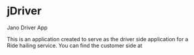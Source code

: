 # jDriver
Jano Driver App

This is an application created to serve as the driver side application for a Ride hailing service.
You can find the customer side at 
